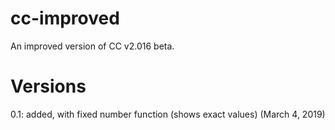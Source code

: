 # cc-improved
An improved version of CC v2.016 beta.
# Versions
0.1: added, with fixed number function (shows exact values) (March 4, 2019)
